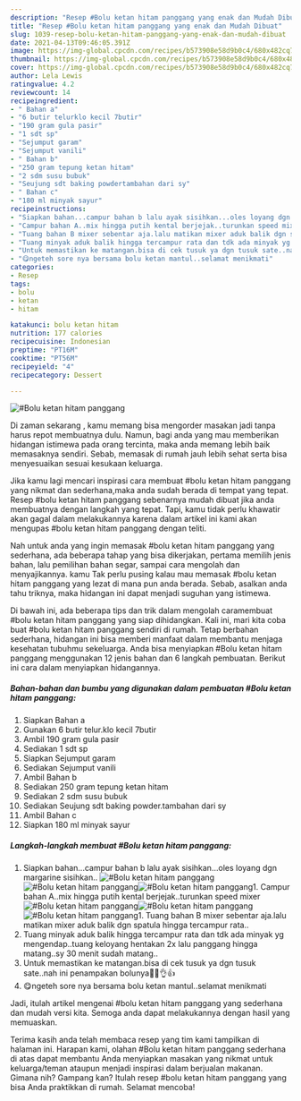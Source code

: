 ```yaml
---
description: "Resep #Bolu ketan hitam panggang yang enak dan Mudah Dibuat"
title: "Resep #Bolu ketan hitam panggang yang enak dan Mudah Dibuat"
slug: 1039-resep-bolu-ketan-hitam-panggang-yang-enak-dan-mudah-dibuat
date: 2021-04-13T09:46:05.391Z
image: https://img-global.cpcdn.com/recipes/b573908e58d9b0c4/680x482cq70/bolu-ketan-hitam-panggang-foto-resep-utama.jpg
thumbnail: https://img-global.cpcdn.com/recipes/b573908e58d9b0c4/680x482cq70/bolu-ketan-hitam-panggang-foto-resep-utama.jpg
cover: https://img-global.cpcdn.com/recipes/b573908e58d9b0c4/680x482cq70/bolu-ketan-hitam-panggang-foto-resep-utama.jpg
author: Lela Lewis
ratingvalue: 4.2
reviewcount: 14
recipeingredient:
- " Bahan a"
- "6 butir telurklo kecil 7butir"
- "190 gram gula pasir"
- "1 sdt sp"
- "Sejumput garam"
- "Sejumput vanili"
- " Bahan b"
- "250 gram tepung ketan hitam"
- "2 sdm susu bubuk"
- "Seujung sdt baking powdertambahan dari sy"
- " Bahan c"
- "180 ml minyak sayur"
recipeinstructions:
- "Siapkan bahan...campur bahan b lalu ayak sisihkan...oles loyang dgn margarine sisihkan.."
- "Campur bahan A..mix hingga putih kental berjejak..turunkan speed mixer"
- "Tuang bahan B mixer sebentar aja.lalu matikan mixer aduk balik dgn spatula hingga tercampur rata.."
- "Tuang minyak aduk balik hingga tercampur rata dan tdk ada minyak yg mengendap..tuang keloyang hentakan 2x lalu panggang hingga matang..sy 30 menit sudah matang.."
- "Untuk memastikan ke matangan.bisa di cek tusuk ya dgn tusuk sate..nah ini penampakan bolunya🤤🤤👌👍"
- "😋ngeteh sore nya bersama bolu ketan mantul..selamat menikmati"
categories:
- Resep
tags:
- bolu
- ketan
- hitam

katakunci: bolu ketan hitam 
nutrition: 177 calories
recipecuisine: Indonesian
preptime: "PT16M"
cooktime: "PT56M"
recipeyield: "4"
recipecategory: Dessert

---
```



![#Bolu ketan hitam panggang](https://img-global.cpcdn.com/recipes/b573908e58d9b0c4/680x482cq70/bolu-ketan-hitam-panggang-foto-resep-utama.jpg)

Di zaman  sekarang , kamu memang bisa mengorder masakan jadi tanpa harus repot membuatnya dulu. Namun, bagi anda yang mau memberikan hidangan istimewa pada orang tercinta, maka anda memang lebih baik memasaknya sendiri. Sebab, memasak di rumah jauh lebih sehat serta bisa menyesuaikan sesuai kesukaan keluarga.

Jika kamu lagi mencari inspirasi cara membuat #bolu ketan hitam panggang yang nikmat dan sederhana,maka anda sudah berada di tempat yang tepat. Resep #bolu ketan hitam panggang  sebenarnya mudah dibuat jika anda membuatnya dengan langkah yang tepat. Tapi, kamu tidak perlu khawatir akan gagal dalam melakukannya 
karena dalam artikel ini kami akan mengupas #bolu ketan hitam panggang dengan teliti.  



Nah untuk anda yang ingin memasak #bolu ketan hitam panggang yang sederhana, ada beberapa tahap yang bisa dikerjakan, pertama memilih jenis bahan, lalu pemilihan bahan segar, sampai cara mengolah dan menyajikannya. kamu Tak perlu pusing kalau mau memasak #bolu ketan hitam panggang yang lezat di mana pun anda berada. Sebab, asalkan anda  tahu triknya, maka hidangan ini dapat menjadi suguhan yang istimewa.

Di bawah ini, ada beberapa tips dan trik dalam mengolah caramembuat #bolu ketan hitam panggang yang siap dihidangkan. Kali ini, mari kita coba buat #bolu ketan hitam panggang sendiri di rumah. Tetap berbahan sederhana, hidangan ini bisa memberi manfaat dalam membantu menjaga kesehatan tubuhmu sekeluarga. Anda bisa menyiapkan #Bolu ketan hitam panggang menggunakan 12 jenis bahan dan 6 langkah pembuatan. Berikut ini cara dalam menyiapkan hidangannya.

<!--inarticleads1-->

##### Bahan-bahan dan bumbu yang digunakan dalam pembuatan #Bolu ketan hitam panggang:

1. Siapkan  Bahan a
1. Gunakan 6 butir telur.klo kecil 7butir
1. Ambil 190 gram gula pasir
1. Sediakan 1 sdt sp
1. Siapkan Sejumput garam
1. Sediakan Sejumput vanili
1. Ambil  Bahan b
1. Sediakan 250 gram tepung ketan hitam
1. Sediakan 2 sdm susu bubuk
1. Sediakan Seujung sdt baking powder.tambahan dari sy
1. Ambil  Bahan c
1. Siapkan 180 ml minyak sayur




<!--inarticleads2-->

##### Langkah-langkah membuat #Bolu ketan hitam panggang:

1. Siapkan bahan...campur bahan b lalu ayak sisihkan...oles loyang dgn margarine sisihkan..
<img src="https://img-global.cpcdn.com/steps/7aec96332b69ff62/160x128cq70/bolu-ketan-hitam-panggang-langkah-memasak-1-foto.jpg" alt="#Bolu ketan hitam panggang"><img src="https://img-global.cpcdn.com/steps/dcf2d8e369b7ea5b/160x128cq70/bolu-ketan-hitam-panggang-langkah-memasak-1-foto.jpg" alt="#Bolu ketan hitam panggang"><img src="https://img-global.cpcdn.com/steps/57e055c50624d9bb/160x128cq70/bolu-ketan-hitam-panggang-langkah-memasak-1-foto.jpg" alt="#Bolu ketan hitam panggang">1. Campur bahan A..mix hingga putih kental berjejak..turunkan speed mixer
<img src="https://img-global.cpcdn.com/steps/0f58ae92defe12a7/160x128cq70/bolu-ketan-hitam-panggang-langkah-memasak-2-foto.jpg" alt="#Bolu ketan hitam panggang"><img src="https://img-global.cpcdn.com/steps/df7113506aa27cdb/160x128cq70/bolu-ketan-hitam-panggang-langkah-memasak-2-foto.jpg" alt="#Bolu ketan hitam panggang"><img src="https://img-global.cpcdn.com/steps/6d9a16e97e3c822e/160x128cq70/bolu-ketan-hitam-panggang-langkah-memasak-2-foto.jpg" alt="#Bolu ketan hitam panggang">1. Tuang bahan B mixer sebentar aja.lalu matikan mixer aduk balik dgn spatula hingga tercampur rata..
1. Tuang minyak aduk balik hingga tercampur rata dan tdk ada minyak yg mengendap..tuang keloyang hentakan 2x lalu panggang hingga matang..sy 30 menit sudah matang..
1. Untuk memastikan ke matangan.bisa di cek tusuk ya dgn tusuk sate..nah ini penampakan bolunya🤤🤤👌👍
1. 😋ngeteh sore nya bersama bolu ketan mantul..selamat menikmati




Jadi, itulah artikel mengenai  #bolu ketan hitam panggang  yang sederhana dan mudah versi kita. Semoga anda dapat melakukannya dengan hasil yang memuaskan. 

Terima kasih anda telah membaca resep yang tim kami tampilkan di halaman ini. Harapan kami, olahan  #Bolu ketan hitam panggang sederhana di atas dapat membantu Anda menyiapkan masakan yang nikmat untuk keluarga/teman ataupun menjadi inspirasi dalam berjualan makanan. Gimana nih? Gampang kan? Itulah resep #bolu ketan hitam panggang yang bisa Anda praktikkan di rumah. Selamat mencoba!

